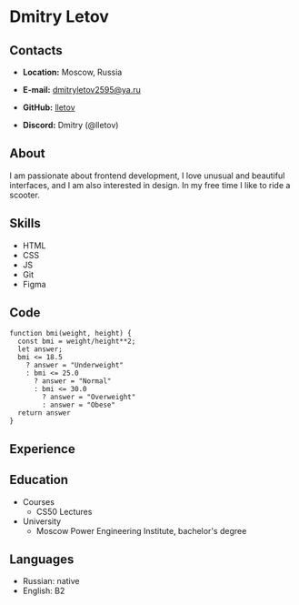 # Dmitry Letov
## Contacts
- **Location:** Moscow, Russia

- **E-mail:** dmitryletov2595@ya.ru

- **GitHub:** [lletov](https://github.com/lletov/)

- **Discord:** Dmitry (@lletov)

## About
I am passionate about frontend development, I love unusual and beautiful interfaces, and I am also interested in design. In my free time I like to ride a scooter.

## Skills
- HTML
- CSS
- JS
- Git
- Figma

## Code
```
function bmi(weight, height) {
  const bmi = weight/height**2;
  let answer;
  bmi <= 18.5 
    ? answer = "Underweight" 
    : bmi <= 25.0 
      ? answer = "Normal"
      : bmi <= 30.0 
        ? answer = "Overweight"
        : answer = "Obese"
  return answer
}
```
## Experience
## Education
- Courses
    - CS50 Lectures
- University
    - Moscow Power Engineering Institute, bachelor's degree

## Languages
- Russian: native
- English: B2
